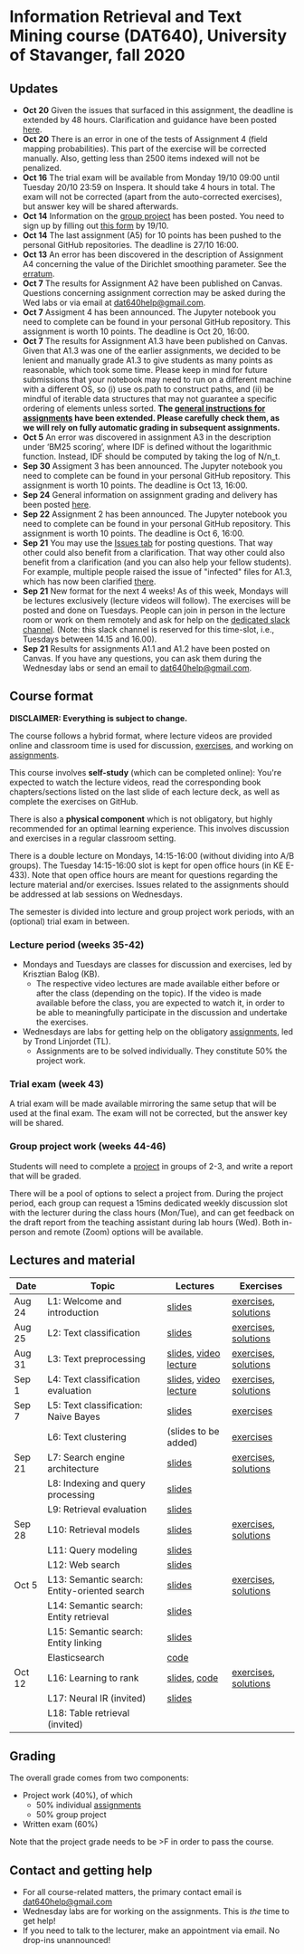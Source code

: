 # Information Retrieval and Text Mining course (DAT640), University of Stavanger, fall 2020

## Updates

  * **Oct 20** Given the issues that surfaced in this assignment, the deadline is extended by 48 hours. Clarification and guidance have been posted [here](assignments/A4_errata.md).
  * **Oct 20** There is an error in one of the tests of Assignment 4 (field mapping probabilities). This part of the exercise will be corrected manually. Also, getting less than 2500 items indexed will not be penalized.
  * **Oct 16** The trial exam will be available from Monday 19/10 09:00 until Tuesday 20/10 23:59 on Inspera. It should take 4 hours in total. The exam will not be corrected (apart from the auto-corrected exercises), but answer key will be shared afterwards.
  * **Oct 14** Information on the [group project](project/) has been posted. You need to sign up by filling out [this form](https://forms.gle/1uB4FARyGPJ6d4rt7) by 19/10.
  * **Oct 14** The last assignment (A5) for 10 points has been pushed to the personal GitHub repositories. The deadline is 27/10 16:00.
  * **Oct 13** An error has been discovered in the description of Assignment A4 concerning the value of the Dirichlet smoothing parameter. See the [erratum](assignments/A4_erratum.md).
  * **Oct 7** The results for Assignment A2 have been published on Canvas. Questions concerning assignment correction may be asked during the Wed labs or via email at dat640help@gmail.com.
  * **Oct 7** Assigment 4 has been announced. The Jupyter notebook you need to complete can be found in your personal GitHub repository. This assignment is worth 10 points. The deadline is Oct 20, 16:00.
  * **Oct 7** The results for Assignment A1.3 have been published on Canvas. Given that A1.3 was one of the earlier assignments, we decided to be lenient and manually grade A1.3 to give students as many points as reasonable, which took some time. Please keep in mind for future submissions that your notebook may need to run on a different machine with a different OS, so (i) use os.path to construct paths, and (ii) be mindful of iterable data structures that may not guarantee a specific ordering of elements unless sorted. **The [general instructions for assignments](assignments/) have been extended. Please carefully check them, as we will rely on fully automatic grading in subsequent assignments.**
  * **Oct 5** An error was discovered in assignment A3 in the description under ‘BM25 scoring’, where IDF is defined without the logarithmic function. Instead, IDF should be computed by taking the log of N/n_t.
  * **Sep 30** Assigment 3 has been announced. The Jupyter notebook you need to complete can be found in your personal GitHub repository. This assignment is worth 10 points. The deadline is Oct 13, 16:00.
  * **Sep 24** General information on assignment grading and delivery has been posted [here](assignments/).
  * **Sep 22** Assignment 2 has been announced. The Jupyter notebook you need to complete can be found in your personal GitHub repository. This assignment is worth 10 points. The deadline is Oct 6, 16:00.
  * **Sep 21** You may use the [Issues tab](../../issues/) for posting questions. That way other could also benefit from a clarification. That way other could also benefit from a clarification (and you can also help your fellow students). For example, multiple people raised the issue of "infected" files for A1.3, which has now been clarified [there](../../issues/1).
  * **Sep 21** New format for the next 4 weeks! As of this week, Mondays will be lectures exclusively (lecture videos will follow). The exercises will be posted and done on Tuesdays. People can join in person in the lecture room or work on them remotely and ask for help on the [dedicated slack channel](https://uis-iai.slack.com/archives/C01AW7CA38E). (Note: this slack channel is reserved for this time-slot, i.e., Tuesdays between 14.15 and 16.00).
  * **Sep 21** Results for assignments A1.1 and A1.2 have been posted on Canvas. If you have any questions, you can ask them during the Wednesday labs or send an email to dat640help@gmail.com.

## Course format

**DISCLAIMER: Everything is subject to change.**

The course follows a hybrid format, where lecture videos are provided online and classroom time is used for discussion, [exercises](exercises/), and working on [assignments](assignments/).

This course involves **self-study** (which can be completed online): You're expected to watch the lecture videos, read the corresponding book chapters/sections listed on the last slide of each lecture deck, as well as complete the exercises on GitHub.

There is also a **physical component** which is not obligatory, but highly recommended for an optimal learning experience. This involves discussion and exercises in a regular classroom setting.

There is a double lecture on Mondays, 14:15-16:00 (without dividing into A/B groups). The Tuesday 14:15-16:00 slot is kept for open office hours (in KE E-433). Note that open office hours are meant for questions regarding the lecture material and/or exercises. Issues related to the assignments should be addressed at lab sessions on Wednesdays.

The semester is divided into lecture and group project work periods, with an (optional) trial exam in between.

### Lecture period (weeks 35-42)

  * Mondays and Tuesdays are classes for discussion and exercises, led by Krisztian Balog (KB).
    - The respective video lectures are made available either before or after the class (depending on the topic). If the video is made available before the class, you are expected to watch it, in order to be able to meaningfully participate in the discussion and undertake the exercises.
  * Wednesdays are labs for getting help on the obligatory [assignments](assignments/), led by Trond Linjordet (TL).
    - Assignments are to be solved individually. They constitute 50% the project work.

### Trial exam (week 43)

A trial exam will be made available mirroring the same setup that will be used at the final exam. The exam will not be corrected, but the answer key will be shared.

### Group project work (weeks 44-46)

Students will need to complete a [project](project/) in groups of 2-3, and write a report that will be graded.

There will be a pool of options to select a project from. During the project period, each group can request a 15mins dedicated weekly discussion slot with the lecturer during the class hours (Mon/Tue), and can get feedback on the draft report from the teaching assistant during lab hours (Wed). Both in-person and remote (Zoom) options will be available.


## Lectures and material

| Date | Topic | Lectures | Exercises |
| -- | -- | -- | -- |
| Aug 24 | L1: Welcome and introduction | [slides](https://speakerdeck.com/kbalog/information-retrieval-and-text-mining-2020-introduction) | [exercises](exercises/20200824/), [solutions](solutions/20200824/) |
| Aug 25 | L2: Text classification | [slides](https://speakerdeck.com/kbalog/information-retrieval-and-text-mining-2020-text-classification) | [exercises](exercises/20200825/), [solutions](solutions/20200825/) |
| Aug 31 | L3: Text preprocessing | [slides](https://speakerdeck.com/kbalog/information-retrieval-and-text-mining-2020-text-preprocessing), [video lecture](https://youtu.be/s7vvaCtJ7iU) | [exercises](exercises/20200831/), [solutions](solutions/20200831/) |
| Sep 1 | L4: Text classification evaluation | [slides](https://speakerdeck.com/kbalog/information-retrieval-and-text-mining-2020-text-classification-evaluation), [video lecture](https://youtu.be/TFze1mbcEbY) | [exercises](exercises/20200901/), [solutions](solutions/20200901/) |
| Sep 7 | L5: Text classification: Naive Bayes  | [slides](https://speakerdeck.com/kbalog/information-retrieval-and-text-mining-2020-text-classification-naive-bayes) | [exercises](exercises/20200907/) |
| | L6: Text clustering | (slides to be added) | [exercises](exercises/20200907/) |
| Sep 21 | L7: Search engine architecture | [slides](https://speakerdeck.com/kbalog/information-retrieval-and-text-mining-2020-search-engine-architecture) | [exercises](exercises/20200922/), [solutions](solutions/20200922/) |
| | L8: Indexing and query processing | [slides](https://speakerdeck.com/kbalog/information-retrieval-and-text-mining-2020-indexing-and-query-processing) | |
| | L9: Retrieval evaluation | [slides](https://speakerdeck.com/kbalog/information-retrieval-and-text-mining-2020-retrieval-evaluation) | |
| Sep 28 | L10: Retrieval models | [slides](https://speakerdeck.com/kbalog/information-retrieval-and-text-mining-2020-retrieval-models) | [exercises](exercises/20200929/), [solutions](solutions/20200929/) |
| | L11: Query modeling | [slides](https://speakerdeck.com/kbalog/information-retrieval-and-text-mining-2020-query-modeling) | |
| | L12: Web search | [slides](https://speakerdeck.com/kbalog/information-retrieval-and-text-mining-2020-web-search) | |
| Oct 5 | L13: Semantic search: Entity-oriented search | [slides](https://speakerdeck.com/kbalog/information-retrieval-and-text-mining-2020-semantic-search-entity-oriented-search) | [exercises](exercises/20201006/), [solutions](solutions/20201006/) |
|  | L14: Semantic search: Entity retrieval | [slides](https://speakerdeck.com/kbalog/information-retrieval-and-text-mining-2020-semantic-search-entity-retrieval) | |
|  | L15: Semantic search: Entity linking | [slides](https://speakerdeck.com/kbalog/information-retrieval-and-text-mining-2020-semantic-search-entity-linking) | |
| | Elasticsearch | [code](code/elasticsearch) | |
| Oct 12 | L16: Learning to rank | [slides](https://speakerdeck.com/kbalog/information-retrieval-and-text-mining-2020-learning-to-rank), [code](blob/master/code/LTR.ipynb) | [exercises](exercises/20201013/), [solutions](solutions/20201013/) |
|  | L17: Neural IR (invited) | [slides](https://speakerdeck.com/kbalog/information-retrieval-and-text-mining-2020-neural-ir) | |
|  | L18: Table retrieval (invited) | | |

## Grading

The overall grade comes from two components:

  * Project work (40%), of which
    - 50% individual [assignments](assignments/)
    - 50% group project
  * Written exam (60%)

Note that the project grade needs to be >F in order to pass the course.

## Contact and getting help

  * For all course-related matters, the primary contact email is dat640help@gmail.com
  * Wednesday labs are for working on the assignments. This is *the* time to get help!
  * If you need to talk to the lecturer, make an appointment via email. No drop-ins unannounced!
